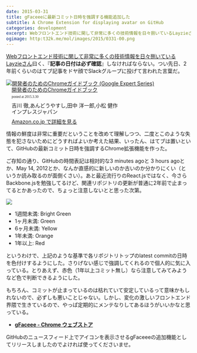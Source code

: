 ```yaml
---
date: 2015-03-31
title: gFaceeeに最新コミット日時を強調する機能追加した
subtitle: A Chrome Extension for displaying avatar on GitHub
categories: development
excerpt: Webフロントエンド技術に関して非常に多くの技術情報を日々捌いているLayzieさん曰く、『記事の日付は必ず確認』しなければならない。
ogimage: http:t32k.me/mol/images/2015/0331-00.png
---
```


[Webフロントエンド技術に関して非常に多くの技術情報を日々捌いているLayzieさん](http://layzie.hatenablog.com/entry/20141104/1415076724)曰く、『__記事の日付は必ず確認__』しなければならない。つい先日、2年前くらいのはてブ記事をドヤ顔でSlackグループに投げて言われた言葉だ。

<div class="azlink-box"><div class="azlink-image" style="float:left"><a href="http://www.amazon.co.jp/exec/obidos/ASIN/4844334220/warikiru-22/" name="azlinklink" target="_blank"><img src="http://ecx.images-amazon.com/images/I/51whkjxFOAL._SL160_.jpg" alt="開発者のためのChromeガイドブック (Google Expert Series)" style="border:none" /></a></div><div class="azlink-info" style="float:left;margin-left:15px;line-height:120%"><div class="azlink-name" style="margin-bottom:10px;line-height:120%"><a href="http://www.amazon.co.jp/exec/obidos/ASIN/4844334220/warikiru-22/" name="azlinklink" target="_blank">開発者のためのChromeガイドブック</a><div class="azlink-powered-date" style="font-size:7pt;margin-top:5px;font-family:verdana;line-height:120%">posted at 2015.3.30</div></div><div class="azlink-detail">吉川 徹,あんどうやすし,田中 洋一郎,小松 健作<br />インプレスジャパン<br /></div><div class="azlink-review" style="margin-top:10px;margin-bottom:10px"></div><div class="azlink-link" style="margin-top:5px"><a href="http://www.amazon.co.jp/exec/obidos/ASIN/4844334220/warikiru-22/" target="_blank">Amazon.co.jp で詳細を見る</a></div></div><div class="azlink-footer" style="clear:left"></div></div>

情報の鮮度は非常に重要だということを改めて理解しつつ、二度とこのような失態を犯さないためにどうすればよいか考えた結果、いったん、はてブは置いといて、GitHubの最新コミット日時を強調するChrome拡張機能を作った。

ご存知の通り、GitHubの時間表記は相対的な3 minutes agoと 3 hours agoとか、May 14, 2012とか、なんか直感的に新しいのか古いのか分かりにくい（というか読み取るのが面倒くさい）。あと最近流行りのReact.jsではなく、今さらBackbone.jsを勉強してるけど、関連リポジトリの更新が普通に2年前で止まってるとかあったので、ちょっと注意しないとと思った次第。

![](/mol/images/2015/0331-00.png)

+ 1週間未満: Bright Green
+ 1ヶ月未満: Green
+ 6ヶ月未満: Yellow
+ 1年未満: Orange
+ 1年以上: Red

というわけで、上記のような基準で各リポジトリトップのlatest commitの日時を色付けするようにした。さりげない感じで強調してくれるので個人的に気に入っている。とりあえず、赤色（1年以上コミット無し）なら注意してみてみようなど色で判断できるようにした。

もちろん、コミットが止まっているのは枯れていて安定しているって意味かもしれないので、必ずしも悪いことじゃない。しかし、変化の激しいフロントエンド界隈で生きているので、やっぱ定期的にメンテなりしてあるほうがいいかなと思っている。

+ __[gFaceee - Chrome ウェブストア](https://chrome.google.com/webstore/detail/gfaceee/fgkdbhnipaaeokfjgdmpejglfepclgbk)__

GitHubのニュースフィード上でアイコンを表示させるgFaceeeの追加機能としてリリースしましたのでよければ使ってくださいませ。
